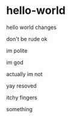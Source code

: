 # hello-world
hello world
changes

don't be rude ok

im polite

im god

actually im not

yay
resoved

itchy fingers

something
